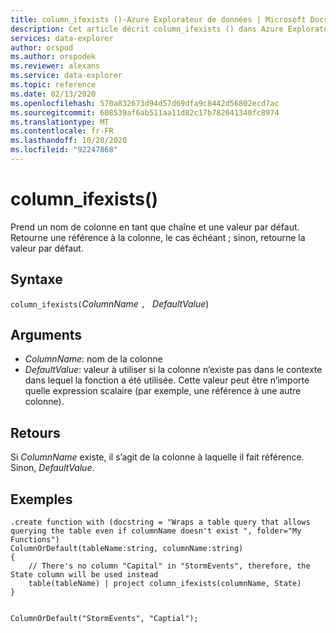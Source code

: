 ```yaml
---
title: column_ifexists ()-Azure Explorateur de données | Microsoft Docs
description: Cet article décrit column_ifexists () dans Azure Explorateur de données.
services: data-explorer
author: orspod
ms.author: orspodek
ms.reviewer: alexans
ms.service: data-explorer
ms.topic: reference
ms.date: 02/13/2020
ms.openlocfilehash: 570a832673d94d57d69dfa9c8442d56802ecd7ac
ms.sourcegitcommit: 608539af6ab511aa11d82c17b782641340fc8974
ms.translationtype: MT
ms.contentlocale: fr-FR
ms.lasthandoff: 10/20/2020
ms.locfileid: "92247868"
---
```

# <a name="column_ifexists"></a>column_ifexists()

Prend un nom de colonne en tant que chaîne et une valeur par défaut. Retourne une référence à la colonne, le cas échéant ; sinon, retourne la valeur par défaut.

## <a name="syntax"></a>Syntaxe

`column_ifexists(`*ColumnName* `, ` *DefaultValue*)

## <a name="arguments"></a>Arguments

* *ColumnName*: nom de la colonne
* *DefaultValue*: valeur à utiliser si la colonne n’existe pas dans le contexte dans lequel la fonction a été utilisée.
                  Cette valeur peut être n’importe quelle expression scalaire (par exemple, une référence à une autre colonne).

## <a name="returns"></a>Retours

Si *ColumnName* existe, il s’agit de la colonne à laquelle il fait référence. Sinon, *DefaultValue*.

## <a name="examples"></a>Exemples

```kusto
.create function with (docstring = "Wraps a table query that allows querying the table even if columnName doesn't exist ", folder="My Functions")
ColumnOrDefault(tableName:string, columnName:string)
{
    // There's no column "Capital" in "StormEvents", therefore, the State column will be used instead
    table(tableName) | project column_ifexists(columnName, State)
}


ColumnOrDefault("StormEvents", "Captial");
```